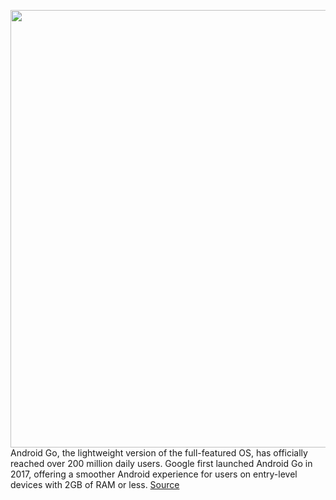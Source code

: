 <img src='https://cdn.vox-cdn.com/thumbor/ugaYqyFM7DTAy4P0c9bLRsUdd40=/0x0:3822x2400/1200x800/filters:focal(1847x701:2457x1311)/cdn.vox-cdn.com/uploads/chorus_image/image/70270201/android12_go_edition.0.png' width='700px' /><br/>
Android Go, the lightweight version of the full-featured OS, has officially reached over 200 million daily users. Google first launched Android Go in 2017, offering a smoother Android experience for users on entry-level devices with 2GB of RAM or less.
<a href='https://www.theverge.com/2021/12/14/22833932/android-go-edition-200-million-daily-users-12-update'> Source <a/>